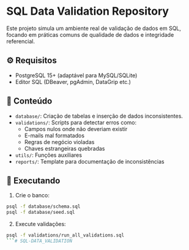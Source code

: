 # SQL Data Validation Repository

Este projeto simula um ambiente real de validação de dados em SQL, focando em práticas comuns de qualidade de dados e integridade referencial.

## ⚙️ Requisitos

- PostgreSQL 15+ (adaptável para MySQL/SQLite)
- Editor SQL (DBeaver, pgAdmin, DataGrip etc.)

## 📂 Conteúdo

- `database/`: Criação de tabelas e inserção de dados inconsistentes.
- `validations/`: Scripts para detectar erros como:
  - Campos nulos onde não deveriam existir
  - E-mails mal formatados
  - Regras de negócio violadas
  - Chaves estrangeiras quebradas
- `utils/`: Funções auxiliares
- `reports/`: Template para documentação de inconsistências

## 🚀 Executando

1. Crie o banco:
```bash
psql -f database/schema.sql
psql -f database/seed.sql
```

2. Execute validações:
```bash
psql -f validations/run_all_validations.sql
```#   S Q L - D A T A _ V A L I D A T I O N  
 